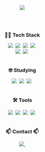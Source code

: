 <!--타이틀 부분-->
<div align="center">
<div >
  <img src="https://capsule-render.vercel.app/api?type=venom&color=00D8FF&height=150&text=Hi,There&fontColor=FFD8D8" />
</div>

<br><br>

<!--내용 부분-->
<h3>🧑‍💻 Tech Stack</h3>
<div >
  <img src="https://img.shields.io/badge/JAVA-007396.svg?style=for-the-badge&logo=openjdk&logoColor=white">&nbsp
  <img src="https://img.shields.io/badge/Spring_Boot-1DDB16.svg?style=for-the-badge&logo=SpringBoot&logoColor=white" />&nbsp
  <img src="https://img.shields.io/badge/Spring_Data_Jpa-CEFBC9.svg?style=for-the-badge&logo=hibernate&logoColor=black" />&nbsp
  <img src="https://img.shields.io/badge/Spring_Security-F7DF1E.svg?style=for-the-badge&logo=SpringSecurity&logoColor=black" />&nbsp
</div>

<div>
  <img src="https://img.shields.io/badge/MySQL-DB7093?style=for-the-badge&logo=MySQL&logoColor=white" />&nbsp
  <img src="https://img.shields.io/badge/MariaDB-1daabb.svg?style=for-the-badge&logo=MariaDB&logoColor=white" />&nbsp
</div>

<br>

<h3>🤓 Studying</h3>
<div >
  <img src="https://img.shields.io/badge/MSA-007ACC.svg?style=for-the-badge&logo=MSA&logoColor=black" />&nbsp
  <img src="https://img.shields.io/badge/Spring_Cloud-FF4154?style=for-the-badge&logo=Spring_Cloud&logoColor=black" />&nbsp
  <img src="https://img.shields.io/badge/Algorithm-3578E5?style=for-the-badge&logo=Algorithm&logoColor=black" />&nbsp
</div>

<br>

<h3 >🛠 Tools</h3>
<div >
  <img src="https://img.shields.io/badge/git-F05033.svg?style=for-the-badge&logo=git&logoColor=white" />&nbsp
  <img src="https://img.shields.io/badge/github-181717.svg?style=for-the-badge&logo=github&logoColor=white" />&nbsp
  <img src="https://img.shields.io/badge/Notion-F3F3F3.svg?style=for-the-badge&logo=Notion&logoColor=black" />&nbsp
  <img src="https://img.shields.io/badge/Jira-F3F3F3.svg?style=for-the-badge&logo=Jira&logoColor=black" />&nbsp
</div>

<br>

<h3 >📫 Contact 📫</h3>
<div >
  <a href="https://velog.io/@hyensukim/posts">
    <img src="https://img.shields.io/badge/Velog-1EBC8F?style=for-the-badge&logo=velog&logoColor=white" />&nbsp
  </a>
</div>
</div>
